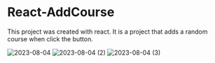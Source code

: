 # React-AddCourse
 This project was created with react. It is a project that adds a random course when click the button.

![2023-08-04](https://github.com/nazliertesin/React-AddCourse/assets/100634423/611e9444-45d3-4fb4-819a-5e8da623edf2)
![2023-08-04 (2)](https://github.com/nazliertesin/React-AddCourse/assets/100634423/a3a51100-e0fe-4f33-9ec6-98ac4ad42384)
![2023-08-04 (3)](https://github.com/nazliertesin/React-AddCourse/assets/100634423/2662bde8-2d2b-4bb1-b502-107505dc6238)




